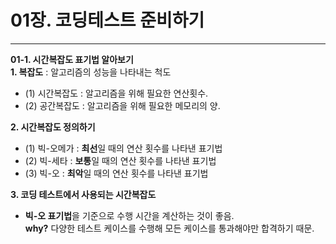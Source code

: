# 01장. 코딩테스트 준비하기
___
**01-1. 시간복잡도 표기법 알아보기**  
**1. 복잡도** : 알고리즘의 성능을 나타내는 척도  
- (1) 시간복잡도 : 알고리즘을 위해 필요한 연산횟수.  
- (2) 공간복잡도 : 알고리즘을 위해 필요한 메모리의 양.  

**2. 시간복잡도 정의하기**
- (1) 빅-오메가 : **최선**일 때의 연산 횟수를 나타낸 표기법  
- (2) 빅-세타 : **보통**일 때의 연산 횟수를 나타낸 표기법  
- (3) 빅-오 : **최악**일 때의 연산 횟수를 나타낸 표기법  

**3. 코딩 테스트에서 사용되는 시간복잡도**
- **빅-오 표기법**을 기준으로 수행 시간을 계산하는 것이 좋음.  
**why?** 다양한 테스트 케이스를 수행해 모든 케이스를 통과해야만 합격하기 때문.
